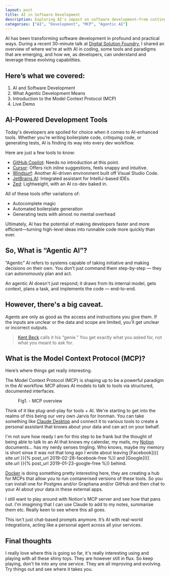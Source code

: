 ```yaml
---
layout: post
title: AI in Software Development
description: Exploring AI's impact on software development—from cutting-edge tools like GitHub Copilot and Cursor to agentic AI and the emerging Model Context Protocol (MCP).
categories: ["AI", "Development", "MCP", "Agentic AI"]
---
```


AI has been transforming software development in profound and practical ways. During a recent 30-minute talk at 
[Digital Solution Foundry](https://www.digitalsolutionfoundry.co.za/), I shared an overview of where we're at with 
AI in coding, some tools and paradigms that are emerging, and how we, as developers, can understand and leverage 
these evolving capabilities.

## Here’s what we covered:

1. AI and Software Development
2. What Agentic Development Means
3. Introduction to the Model Context Protocol (MCP)
4. Live Demo

## AI-Powered Development Tools

Today's developers are spoiled for choice when it comes to AI-enhanced tools. Whether you’re writing boilerplate
code, critiquing code, or generating tests, AI is finding its way into every dev workflow.

Here are just a few tools to know:

 - [GitHub Copilot](https://github.com/features/copilot): Needs no introduction at this point.
 - [Cursor](https://cursor.com/): Offers rich inline suggestions, feels snappy and intuitive.
 - [Windsurf](https://windsurf.com/): Another AI-driven environment built off Visual Studio Code.
 - [JetBrains AI](https://www.jetbrains.com/ai/): Integrated assistant for IntelliJ-based IDEs.
 - [Zed](https://zed.dev/): Lightweight, with an AI co-dev baked in.

All of these tools offer variations of:

 - Autocomplete magic
 - Automated boilerplate generation
 - Generating tests with almost no mental overhead

Ultimately, AI has the potential of making developers faster and more efficient—turning high-level ideas into 
runnable code more quickly than ever.

## So, What is “Agentic AI”?

“Agentic” AI refers to systems capable of taking initiative and making decisions on their own. You don’t just 
command them step-by-step — they can autonomously plan and act.

An agentic AI doesn't just respond; it draws from its internal model, gets context, plans a task, and implements 
the code — end-to-end.

## However, there's a big caveat.

Agents are only as good as the access and instructions you give them. If the inputs are unclear or the data and 
scope are limited, you'll get unclear or incorrect outputs.

> [Kent Beck](https://substack.com/@kentbeck) calls it his “genie.” You get exactly what you asked for, not what 
> you meant to ask for.

## What is the Model Context Protocol (MCP)?

Here’s where things get really interesting.

The Model Context Protocol (MCP) is shaping up to be a powerful paradigm in the AI workflow. MCP allows AI 
models to talk to tools via structured, documented interfaces.

<figure>
	<img src="{{ '/assets/img/mcp.png' | prepend: site.baseurl }}" alt="">
	<figcaption>Fig1. - MCP overview</figcaption>
</figure>

Think of it like plug-and-play for tools + AI. We're starting to get into the realms of this being our very own
Jarvis for Ironman. You can take something like [Claude Desktop](https://claude.ai/download) and connect it to 
various tools to create a personal assistant that knows about your data and can act on your behalf.

I'm not sure how ready I am for this step to be frank but the thought of being able to talk to an AI that knows
my calendar, my mails, my [Notion](https://www.notion.so/) documents... has my nerdy senses tingling. Who knows, maybe
my memory is short sinse it was not that long ago I wrote about leaving 
[Facebook]({{ site.url }}{% post_url 2019-02-28-facebook-free %}) and 
[Google]({{ site.url }}{% post_url 2019-01-23-google-free %}) behind.

[Docker](https://hub.docker.com/mcp) is doing something pretty interesting here, they are creating a hub for MCPs that
allow you to run contanerised versions of these tools. So you can install one for Postgres and/or Graphana and/or GitHub and 
then chat to your AI about your data in these external apps.

I still want to play around with Notion's MCP server and see how that pans out. I'm imagining that I can use Claude to add to
my notes, summarise them etc. Really keen to see where this all goes.

This isn't just chat-based prompts anymore. It’s AI with real-world integrations, acting like a personal agent across all your services.

## Final thoughts

I really love where this is going so far, it's really interesting using and playing with all these shiny toys. They are however
still in flux. So keep playing, don't tie into any one service. They are all improving and evolving. Try things out and 
see where it takes you.